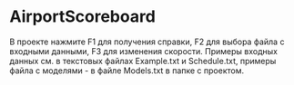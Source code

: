 # AirportScoreboard
В проекте нажмите F1 для получения справки, F2 для выбора файла с входными данными, F3 для изменения скорости.
Примеры входных данных см. в текстовых файлах Example.txt и Schedule.txt, примеры файла с моделями - в файле Models.txt в папке с проектом.
